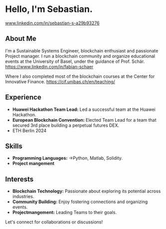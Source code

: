 

# Hello, I'm Sebastian.
www.linkedin.com/in/sebastian-s-a29b93276

## About Me

I'm a Sustainable Systems Engineer, blockchain enthusiast and passionate Project manager.
I run a blockchain community and organize educational events at the University of Basel,
under the guidance of Prof. Schär. https://www.linkedin.com/in/fabian-schaer

 Where I also completed most of the blockchain courses at the Center for Innovative Finance.
https://cif.unibas.ch/en/teaching/


## Experience
- **Huawei Hackathon Team Lead:** Led a successful team at the Huawei Hackathon.
- **European Blockchain Convention:** Elected Team Lead for a team that secured 3rd place building a perpetual futures DEX.
- ETH Berlin 2024 

## Skills
- **Programming Languages:** 
     ->Python, Matlab, Solidity.
- **Project mangement**


## Interests
- **Blockchain Technology:** Passionate about exploring its potential across industries.
- **Community Building:** Enjoy fostering connections and organizing events.
- **Projectmangement:** Leading Teams to their goals.
  
Let's connect for collaborations or discussions!


